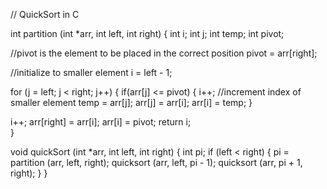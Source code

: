 // QuickSort in C

int partition (int *arr, int left, int right) {
  int i;
  int j;
  int temp;
  int pivot;
  
  //pivot is the element to be placed in the correct position
  pivot = arr[right];
  
  //initialize to smaller element
  i = left - 1;
  
  for (j = left; j < right; j++) {
    if(arr[j] <= pivot) {
      i++;    //increment index of smaller element
      temp = arr[j];
      arr[j] = arr[i];
      arr[i] = temp;
  }
  
  i++;
  arr[right] = arr[i];
  arr[i] = pivot;
  return i;  
}

void quickSort (int *arr, int left, int right) {
  int pi;
  if (left < right) {
    pi = partition (arr, left, right);
    quicksort (arr, left, pi - 1);
    quicksort (arr, pi + 1, right);
  }
}  
  
    
